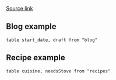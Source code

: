 
[Source link](https://github.com/blacksmithgu/obsidian-dataview/blob/master/test-vault/example%20tables.md)


## Blog example

```dataview
table start_date, draft from "blog"
```

## Recipe example

```dataview
table cuisine, needsStove from "recipes"
```

